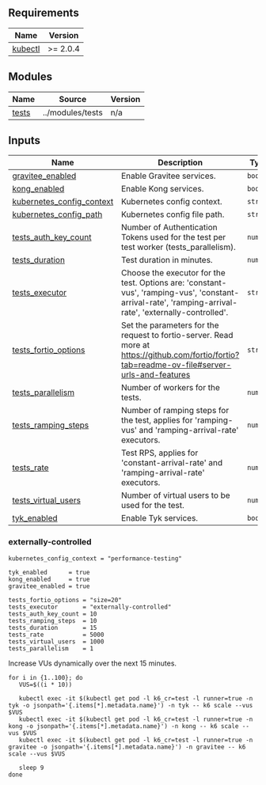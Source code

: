 ## Requirements

| Name | Version |
|------|---------|
| <a name="requirement_kubectl"></a> [kubectl](#requirement\_kubectl) | >= 2.0.4 |

## Modules

| Name | Source | Version |
|------|--------|---------|
| <a name="module_tests"></a> [tests](#module\_tests) | ../modules/tests | n/a |

## Inputs

| Name | Description | Type | Default | Required |
|------|-------------|------|---------|:--------:|
| <a name="input_gravitee_enabled"></a> [gravitee\_enabled](#input\_gravitee\_enabled) | Enable Gravitee services. | `bool` | `false` | no |
| <a name="input_kong_enabled"></a> [kong\_enabled](#input\_kong\_enabled) | Enable Kong services. | `bool` | `false` | no |
| <a name="input_kubernetes_config_context"></a> [kubernetes\_config\_context](#input\_kubernetes\_config\_context) | Kubernetes config context. | `string` | `"minikube"` | no |
| <a name="input_kubernetes_config_path"></a> [kubernetes\_config\_path](#input\_kubernetes\_config\_path) | Kubernetes config file path. | `string` | `"~/.kube/config"` | no |
| <a name="input_tests_auth_key_count"></a> [tests\_auth\_key\_count](#input\_tests\_auth\_key\_count) | Number of Authentication Tokens used for the test per test worker (tests\_parallelism). | `number` | `100` | no |
| <a name="input_tests_duration"></a> [tests\_duration](#input\_tests\_duration) | Test duration in minutes. | `number` | `15` | no |
| <a name="input_tests_executor"></a> [tests\_executor](#input\_tests\_executor) | Choose the executor for the test. Options are: 'constant-vus', 'ramping-vus', 'constant-arrival-rate', 'ramping-arrival-rate', 'externally-controlled'. | `string` | `"constant-arrival-rate"` | no |
| <a name="input_tests_fortio_options"></a> [tests\_fortio\_options](#input\_tests\_fortio\_options) | Set the parameters for the request to fortio-server. Read more at https://github.com/fortio/fortio?tab=readme-ov-file#server-urls-and-features | `string` | `"size=20"` | no |
| <a name="input_tests_parallelism"></a> [tests\_parallelism](#input\_tests\_parallelism) | Number of workers for the tests. | `number` | `1` | no |
| <a name="input_tests_ramping_steps"></a> [tests\_ramping\_steps](#input\_tests\_ramping\_steps) | Number of ramping steps for the test, applies for 'ramping-vus' and 'ramping-arrival-rate' executors. | `number` | `10` | no |
| <a name="input_tests_rate"></a> [tests\_rate](#input\_tests\_rate) | Test RPS, applies for 'constant-arrival-rate' and 'ramping-arrival-rate' executors. | `number` | `20000` | no |
| <a name="input_tests_virtual_users"></a> [tests\_virtual\_users](#input\_tests\_virtual\_users) | Number of virtual users to be used for the test. | `number` | `50` | no |
| <a name="input_tyk_enabled"></a> [tyk\_enabled](#input\_tyk\_enabled) | Enable Tyk services. | `bool` | `true` | no |

### externally-controlled

```
kubernetes_config_context = "performance-testing"

tyk_enabled      = true
kong_enabled     = true
gravitee_enabled = true

tests_fortio_options = "size=20"
tests_executor       = "externally-controlled"
tests_auth_key_count = 10
tests_ramping_steps  = 10
tests_duration       = 15
tests_rate           = 5000
tests_virtual_users  = 1000
tests_parallelism    = 1
```

Increase VUs dynamically over the next 15 minutes.
```
for i in {1..100}; do
   VUS=$((i * 10))

   kubectl exec -it $(kubectl get pod -l k6_cr=test -l runner=true -n tyk -o jsonpath='{.items[*].metadata.name}') -n tyk -- k6 scale --vus $VUS
   kubectl exec -it $(kubectl get pod -l k6_cr=test -l runner=true -n kong -o jsonpath='{.items[*].metadata.name}') -n kong -- k6 scale --vus $VUS
   kubectl exec -it $(kubectl get pod -l k6_cr=test -l runner=true -n gravitee -o jsonpath='{.items[*].metadata.name}') -n gravitee -- k6 scale --vus $VUS

   sleep 9
done
```
